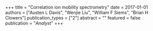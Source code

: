 +++
title = "Correlation ion mobility spectrometry"
date = 2017-01-01
authors = ["Austen L Davis", "Wenjie Liu", "William F Siems", "Brian H Clowers"]
publication_types = ["2"]
abstract = ""
featured = false
publication = "*Analyst*"
+++

